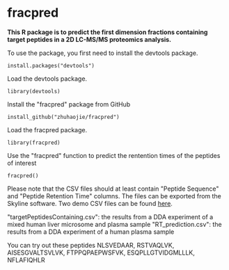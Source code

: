 # fracpred
**This R package is to predict the first dimension fractions containing target peptides in a 2D LC-MS/MS proteomics analysis.** 

To use the package, you first need to install the devtools package.
```
install.packages("devtools")
```

Load the devtools package.
```
library(devtools)
```
Install the "fracpred" package from GitHub
```
install_github("zhuhaojie/fracpred")
```

Load the fracpred package.
```
library(fracpred)
```

Use the "fracpred" function to predict the rentention times of the peptides of interest
```
fracpred()
```

Please note that the CSV files should at least contain "Peptide Sequence" and "Peptide Retention Time" columns. 
The files can be exported from the Skyline software. 
Two demo CSV files can be found [here](https://umich.box.com/s/tkbz7ua8o49mfdkm02pgb470i92pdmc7).

"targetPeptidesContaining.csv": the results from a DDA experiment of a mixed human liver microsome and plasma sample
"RT_prediction.csv": the results from a DDA experiment of a human plasma sample 

You can try out these peptides NLSVEDAAR, RSTVAQLVK, AISESGVALTSVLVK, FTPPQPAEPWSFVK, ESQPLLGTVIDGMLLLK, NFLAFIQHLR
